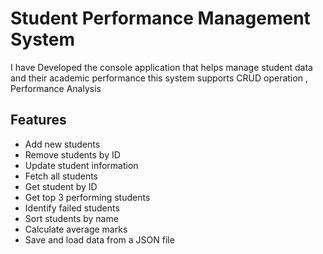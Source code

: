 # Student Performance Management System

I have Developed the console application that helps manage student data and their academic performance 
this system supports CRUD operation , Performance Analysis 

## Features 
- Add new students
- Remove students by ID
- Update student information
- Fetch all students
- Get student by ID
- Get top 3 performing students
- Identify failed students
- Sort students by name
- Calculate average marks
- Save and load data from a JSON file